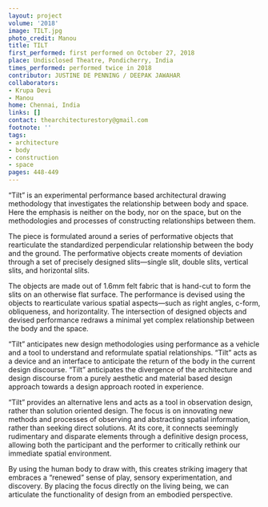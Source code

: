 ```yaml
---
layout: project
volume: '2018'
image: TILT.jpg
photo_credit: Manou
title: TILT
first_performed: first performed on October 27, 2018
place: Undisclosed Theatre, Pondicherry, India
times_performed: performed twice in 2018
contributor: JUSTINE DE PENNING / DEEPAK JAWAHAR
collaborators:
- Krupa Devi
- Manou
home: Chennai, India
links: []
contact: thearchitecturestory@gmail.com
footnote: ''
tags:
- architecture
- body
- construction
- space
pages: 448-449
---
```




“Tilt” is an experimental performance based architectural drawing methodology that investigates the relationship between body and space. Here the emphasis is neither on the body, nor on the space, but on the methodologies and processes of constructing relationships between them.

The piece is formulated around a series of performative objects that rearticulate the standardized perpendicular relationship between the body and the ground. The performative objects create moments of deviation through a set of precisely designed slits—single slit, double slits, vertical slits, and horizontal slits.

The objects are made out of 1.6mm felt fabric that is hand-cut to form the slits on an otherwise flat surface. The performance is devised using the objects to rearticulate various spatial aspects—such as right angles, c-form, obliqueness, and horizontality. The intersection of designed objects and devised performance redraws a minimal yet complex relationship between the body and the space.

“Tilt” anticipates new design methodologies using performance as a vehicle and a tool to understand and reformulate spatial relationships. “Tilt” acts as a device and an interface to anticipate the return of the body in the current design discourse. “Tilt” anticipates the divergence of the architecture and design discourse from a purely aesthetic and material based design approach towards a design approach rooted in experience.

“Tilt” provides an alternative lens and acts as a tool in observation design, rather than solution oriented design. The focus is on innovating new methods and processes of observing and abstracting spatial information, rather than seeking direct solutions. At its core, it connects seemingly rudimentary and disparate elements through a definitive design process, allowing both the participant and the performer to critically rethink our immediate spatial environment.

By using the human body to draw with, this creates striking imagery that embraces a “renewed” sense of play, sensory experimentation, and discovery. By placing the focus directly on the living being, we can articulate the functionality of design from an embodied perspective.
